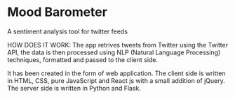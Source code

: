 # Mood Barometer
A sentiment analysis tool for twitter feeds

HOW DOES IT WORK:
The app retrives tweets from Twitter using the Twitter API, the data is then processed using NLP (Natural Language Processing) techniques, formatted and passed to the client side.

It has been created in the form of web application.
The client side is written in HTML, CSS, pure JavaScript and React js with a small addition of jQuery.
The server side is written in Python and Flask.
